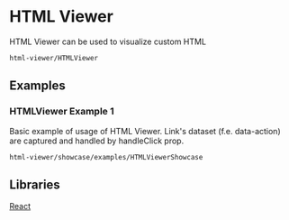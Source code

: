 # HTML Viewer

HTML Viewer can be used to visualize custom HTML

```element
html-viewer/HTMLViewer
```

## Examples

### HTMLViewer Example 1

Basic example of usage of HTML Viewer. Link's dataset (f.e. data-action) are captured and handled by handleClick prop.

```
html-viewer/showcase/examples/HTMLViewerShowcase
```

## Libraries

[React](https://www.npmjs.com/package/react)
